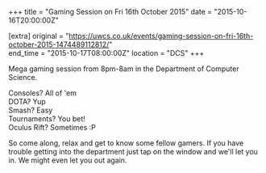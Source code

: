 +++
title = "Gaming Session on Fri 16th October 2015"
date = "2015-10-16T20:00:00Z"

[extra]
original = "https://uwcs.co.uk/events/gaming-session-on-fri-16th-october-2015-1474489112812/"    
end_time = "2015-10-17T08:00:00Z"
location = "DCS"
+++

Mega gaming session from 8pm-8am in the Department of Computer Science.

Consoles? All of 'em  
DOTA? Yup  
Smash? Easy  
Tournaments? You bet\!  
Oculus Rift? Sometimes :P

So come along, relax and get to know some fellow gamers. If you have trouble getting into the department just tap on the window and we'll let you in. We might even let you out again.

